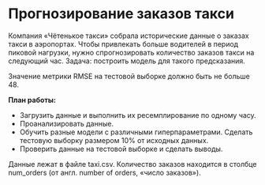 # Прогнозирование заказов такси
Компания «Чётенькое такси» собрала исторические данные о заказах такси в аэропортах. Чтобы привлекать больше водителей в период пиковой нагрузки, нужно спрогнозировать количество заказов такси на следующий час. Задача: построить модель для такого предсказания.

Значение метрики RMSE на тестовой выборке должно быть не больше 48.

**План работы:**

* Загрузить данные и выполнить их ресемплирование по одному часу.
* Проанализировать данные.
* Обучить разные модели с различными гиперпараметрами. Сделать тестовую выборку размером 10% от исходных данных.
* Проверить данные на тестовой выборке и сделать выводы.
  
Данные лежат в файле taxi.csv. Количество заказов находится в столбце num_orders (от англ. number of orders, «число заказов»).
